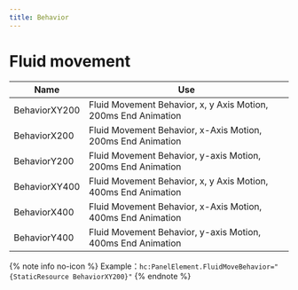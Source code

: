 ```yaml
---
title: Behavior
---
```


# Fluid movement

| Name | Use |
|-|-|
| BehaviorXY200 | Fluid Movement Behavior, x, y Axis Motion, 200ms End Animation |
| BehaviorX200 | Fluid Movement Behavior, x-Axis Motion, 200ms End Animation |
| BehaviorY200 | Fluid Movement Behavior, y-axis Motion, 200ms End Animation |
| BehaviorXY400 | Fluid Movement Behavior, x, y Axis Motion, 400ms End Animation |
| BehaviorX400 | Fluid Movement Behavior, x-Axis Motion, 400ms End Animation |
| BehaviorY400 | Fluid Movement Behavior, y-axis Motion, 400ms End Animation |

{% note info no-icon %}
Example：`hc:PanelElement.FluidMoveBehavior="{StaticResource BehaviorXY200}"`
{% endnote %}